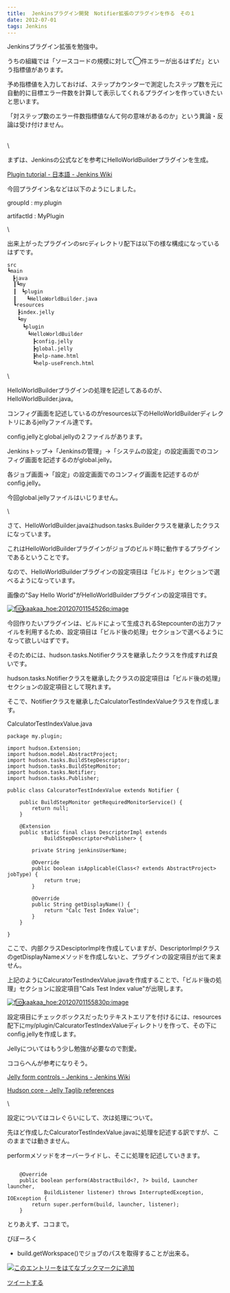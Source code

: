 ```yaml
---
title:  Jenkinsプラグイン開発　Notifier拡張のプラグインを作る　その１
date: 2012-07-01
tags: Jenkins
---
```

Jenkinsプラグイン拡張を勉強中。

うちの組織では「ソースコードの規模に対して◯件エラーが出るはずだ」という指標値があります。

予め指標値を入力しておけば、ステップカウンターで測定したステップ数を元に自動的に目標エラー件数を計算して表示してくれるプラグインを作っていきたいと思います。

「対ステップ数のエラー件数指標値なんて何の意味があるのか」という異論・反論は受け付けません。

\
 \

まずは、Jenkinsの公式などを参考にHelloWorldBuilderプラグインを生成。

[Plugin tutorial - 日本語 - Jenkins
Wiki](https://wiki.jenkins-ci.org/display/JA/Plugin+tutorial)

今回プラグイン名などは以下のようにしました。

groupId : my.plugin

artifactId : MyPlugin

\

出来上がったプラグインのsrcディレクトリ配下は以下の様な構成になっているはずです。

    src
    ┗main
    　┣java
      ┃┗my
      ┃　┗plugin
      ┃　　┗HelloWorldBuilder.java   
      ┗resources
    　　┣index.jelly
    　　┗my
    　　　┗plugin
    　　　　┗HelloWorldBuilder
    　　　　　┣config.jelly
    　　　　　┣global.jelly
    　　　　　┣help-name.html
    　　　　　┗help-useFrench.html

\

HelloWorldBuilderプラグインの処理を記述してあるのが、HelloWorldBuilder.java。

コンフィグ画面を記述しているのがresources以下のHelloWorldBuilderディレクトリにあるjellyファイル達です。

config.jellyとglobal.jellyの２ファイルがあります。

Jenkinsトップ→「Jenkinsの管理」→「システムの設定」の設定画面でのコンフィグ画面を記述するのがglobal.jelly。

各ジョブ画面→「設定」の設定画面でのコンフィグ画面を記述するのがconfig.jelly。

今回global.jellyファイルはいじりません。

\

さて、HelloWorldBuilder.javaはhudson.tasks.Builderクラスを継承したクラスになっています。

これはHelloWorldBuilderプラグインがジョブのビルド時に動作するプラグインであるということです。

なので、HelloWorldBuilderプラグインの設定項目は「ビルド」セクションで選べるようになっています。

画像の"Say Hello World"がHelloWorldBuilderプラグインの設定項目です。

[![f:id:kaakaa\_hoe:20120701154526p:image](http://cdn-ak.f.st-hatena.com/images/fotolife/k/kaakaa_hoe/20120701/20120701154526.png "f:id:kaakaa_hoe:20120701154526p:image")](http://f.hatena.ne.jp/kaakaa_hoe/20120701154526)

今回作りたいプラグインは、ビルドによって生成されるStepcounterの出力ファイルを利用するため、設定項目は「ビルド後の処理」セクションで選べるようになって欲しいはずです。

そのためには、hudson.tasks.Notifierクラスを継承したクラスを作成すれば良いです。

hudson.tasks.Notifierクラスを継承したクラスの設定項目は「ビルド後の処理」セクションの設定項目として現れます。

そこで、Notifierクラスを継承したCalculatorTestIndexValueクラスを作成します。

CalculatorTestIndexValue.java

~~~~ {.syntax-highlight}
package my.plugin;

import hudson.Extension;
import hudson.model.AbstractProject;
import hudson.tasks.BuildStepDescriptor;
import hudson.tasks.BuildStepMonitor;
import hudson.tasks.Notifier;
import hudson.tasks.Publisher;

public class CalcuratorTestIndexValue extends Notifier {

    public BuildStepMonitor getRequiredMonitorService() {
        return null;
    }

    @Extension
    public static final class DescriptorImpl extends
            BuildStepDescriptor<Publisher> {

        private String jenkinsUserName;

        @Override
        public boolean isApplicable(Class<? extends AbstractProject> jobType) {
            return true;
        }

        @Override
        public String getDisplayName() {
            return "Calc Test Index Value";
        }
    }

}
~~~~

ここで、内部クラスDesciptorImplを作成していますが、DescriptorImplクラスのgetDisplayNameメソッドを作成しないと、プラグインの設定項目が出て来ません。

上記のようにCalcuratorTestIndexValue.javaを作成することで、「ビルド後の処理」セクションに設定項目"Cals
Test Index value"が出現します。

[![f:id:kaakaa\_hoe:20120701155830p:image](http://cdn-ak.f.st-hatena.com/images/fotolife/k/kaakaa_hoe/20120701/20120701155830.png "f:id:kaakaa_hoe:20120701155830p:image")](http://f.hatena.ne.jp/kaakaa_hoe/20120701155830)

設定項目にチェックボックスだったりテキストエリアを付けるには、resources配下にmy/plugin/CalcuratorTestIndexValueディレクトリを作って、その下にconfig.jellyを作成します。

Jellyについてはもう少し勉強が必要なので割愛。

ココらへんが参考になりそう。

[Jelly form controls - Jenkins - Jenkins
Wiki](https://wiki.jenkins-ci.org/display/JENKINS/Jelly+form+controls)

[Hudson core - Jelly Taglib
references](http://jenkins-ci.org/maven-site/hudson-core/jelly-taglib-ref.html)

\

設定についてはコレぐらいにして、次は処理について。

先ほど作成したCalcuratorTestIndexValue.javaに処理を記述する訳ですが、このままでは動きません。

performメソッドをオーバーライドし、そこに処理を記述していきます。

~~~~ {.syntax-highlight}

    @Override
    public boolean perform(AbstractBuild<?, ?> build, Launcher launcher,
            BuildListener listener) throws InterruptedException, IOException {
        return super.perform(build, launcher, listener);
    }
~~~~

とりあえず、ココまで。

びぼーろく

-   build.getWorkspace()でジョブのパスを取得することが出来る。

[![このエントリーをはてなブックマークに追加](http://b.st-hatena.com/images/entry-button/button-only.gif)](http://b.hatena.ne.jp/entry/http://d.hatena.ne.jp "このエントリーをはてなブックマークに追加")

[ツイートする](http://twitter.com/share)
